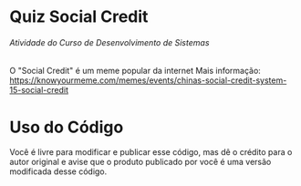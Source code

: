 # Quiz Social Credit
###### Atividade do Curso de Desenvolvimento de Sistemas
 
O "Social Credit" é um meme popular da internet
Mais informação: https://knowyourmeme.com/memes/events/chinas-social-credit-system-15-social-credit

# Uso do Código

Você é livre para modificar e publicar esse código, mas dê o crédito para o autor original e avise que o produto publicado por você é uma versão modificada desse código.
